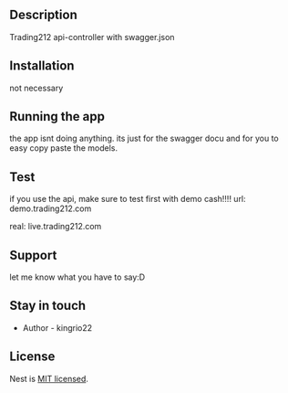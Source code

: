 
## Description

Trading212 api-controller with swagger.json

## Installation
not necessary 

## Running the app

the app isnt doing anything. its just for the swagger docu and for you to easy copy paste the models.

## Test

if you use the api, make sure to test first with demo cash!!!! 
url: demo.trading212.com

real: live.trading212.com

## Support

let me know what you have to say:D 

## Stay in touch

- Author - kingrio22

## License

  Nest is [MIT licensed](LICENSE).
